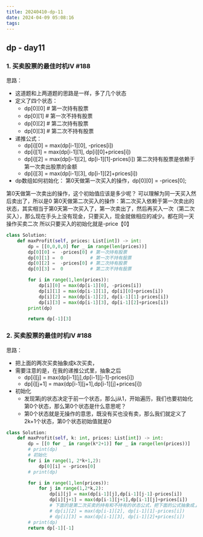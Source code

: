 ```yaml
---
title: 20240410-dp-11
date: 2024-04-09 05:08:16
tags:
---
```



## dp - day11

### 1. 买卖股票的最佳时机IV #188

思路：
- 这道题和上两道题的思路是一样，多了几个状态
- 定义了四个状态：
    - dp[0][0]  # 第一次持有股票
    - dp[0][1]  # 第一次不持有股票
    - dp[0][2]  # 第二次持有股票
    - dp[0][3]  # 第二次不持有股票
- 递推公式：
    - dp[i][0] = max(dp[i-1][0], -prices[i])
    - dp[i][1] = max(dp[i-1][1], dp[i][0]+prices[i])
    - dp[i][2] = max(dp[i-1][2], dp[i-1][1]-prices[i]) 第二次持有股票是依赖于第一次卖出股票的金额
    - dp[i][3] = max(dp[i-1][3], dp[i-1][2]+prices[i])
- dp数组如何初始化：
第0天做第一次买入的操作，dp[0][0] = -prices[0];

第0天做第一次卖出的操作，这个初始值应该是多少呢？
可以理解为同一天买入然后卖出了，所以是0
第0天做第二次买入的操作：第二次买入依赖于第一次卖出的状态，其实相当于第0天第一次买入了，第一次卖出了，然后再买入一次（第二次买入），那么现在手头上没有现金，只要买入，现金就做相应的减少。都在同一天操作买卖二次
所以只要买入的初始化就是-price【0】


```python
class Solution:
    def maxProfit(self, prices: List[int]) -> int:
        dp = [[0,0,0,0] for _ in range(len(prices))]
        dp[0][0] =  -prices[0] # 第一次持有股票
        dp[0][1] =  0          # 第一次不持有股票
        dp[0][2] =  -prices[0] # 第二次持有股票
        dp[0][3] =  0          # 第二次不持有股票

        for i in range(1,len(prices)):
            dp[i][0] = max(dp[i-1][0], -prices[i])
            dp[i][1] = max(dp[i-1][1], dp[i][0]+prices[i])
            dp[i][2] = max(dp[i-1][2], dp[i-1][1]-prices[i])
            dp[i][3] = max(dp[i-1][3], dp[i-1][2]+prices[i])
        print(dp)

        return dp[-1][3]
```


### 2. 买卖股票的最佳时机IV #188

思路：
- 把上面的两次买卖抽象成k次买卖，
- 需要注意的是，在我的递推公式里，抽象之后
    - dp[i][j] = max(dp[i-1][j],dp[i-1][j-1]-prices[i])
    - dp[i][j+1] = max(dp[i-1][j+1],dp[i-1][j]+prices[i])
- 初始化
    - 发现第j的状态决定于前一个状态，那么j从1，开始遍历，我们也要初始化第0个状态，那么第0个状态是什么意思呢？
    - 第0个状态就是无操作的意思，既没有买也没有卖，那么我们就定义了2k+1个状态，第0个状态初始值就是0

    
```python
class Solution:
    def maxProfit(self, k: int, prices: List[int]) -> int:
        dp = [[0 for _ in range(k*2+1)] for _ in range(len(prices))]
        # print(dp)
        # 初始化
        for i in range(1, 2*k+1,2):
            dp[0][i] = -prices[0]
        # print(dp)

        for i in range(1,len(prices)):
            for j in range(1,2*k,2):
                dp[i][j] = max(dp[i-1][j],dp[i-1][j-1]-prices[i])
                dp[i][j+1] = max(dp[i-1][j+1],dp[i-1][j]+prices[i])
                # 下面的是第二次买卖的持有和不持有的状态公式，把下面的公式抽象成上面的公式
                # dp[i][2] = max(dp[i-1][2], dp[i-1][1]-prices[i])
                # dp[i][3] = max(dp[i-1][3], dp[i-1][2]+prices[i])
        # print(dp)
        return dp[-1][-1]
```